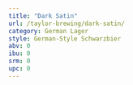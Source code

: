 ```yaml
---
title: "Dark Satin"
url: /taylor-brewing/dark-satin/
category: German Lager
style: German-Style Schwarzbier
abv: 0
ibu: 0
srm: 0
upc: 0
---
```


